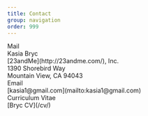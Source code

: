 ```yaml
---
title: Contact
group: navigation
order: 999
---
```

<div class="title">Mail</div>
Kasia Bryc<br/>
[23andMe](http://23andme.com/), Inc.<br/>
1390 Shorebird Way<br/>
Mountain View, CA 94043<br/>

<div class="title">Email</div>
[kasia1@gmail.com](mailto:kasia1@gmail.com)

<div class="title">Curriculum Vitae</div>
[Bryc CV](/cv/)
